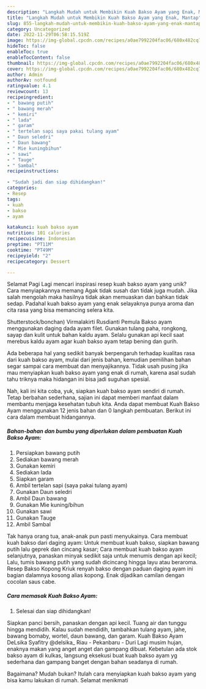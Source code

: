 ```yaml
---
description: "Langkah Mudah untuk Membikin Kuah Bakso Ayam yang Enak, Mantap"
title: "Langkah Mudah untuk Membikin Kuah Bakso Ayam yang Enak, Mantap"
slug: 855-langkah-mudah-untuk-membikin-kuah-bakso-ayam-yang-enak-mantap
category: Uncategorized
date: 2022-11-29T06:58:15.519Z
image: https://img-global.cpcdn.com/recipes/a0ae7992204fac06/680x482cq70/kuah-bakso-ayam-foto-resep-utama.jpg
hideToc: false
enableToc: true
enableTocContent: false
thumbnail: https://img-global.cpcdn.com/recipes/a0ae7992204fac06/680x482cq70/kuah-bakso-ayam-foto-resep-utama.jpg
cover: https://img-global.cpcdn.com/recipes/a0ae7992204fac06/680x482cq70/kuah-bakso-ayam-foto-resep-utama.jpg
author: Admin
authorAv: notfound
ratingvalue: 4.1
reviewcount: 13
recipeingredient:
- " bawang putih"
- " bawang merah"
- " kemiri"
- " lada"
- " garam"
- " tertelan sapi saya pakai tulang ayam"
- " Daun seledri"
- " Daun bawang"
- " Mie kuningbihun"
- " sawi"
- " Tauge"
- " Sambal"
recipeinstructions:

- "Sudah jadi dan siap dihidangkan!"
categories:
- Resep
tags:
- kuah
- bakso
- ayam

katakunci: kuah bakso ayam 
nutrition: 101 calories
recipecuisine: Indonesian
preptime: "PT11M"
cooktime: "PT49M"
recipeyield: "2"
recipecategory: Dessert

---
```



Selamat Pagi Lagi mencari inspirasi resep kuah bakso ayam yang unik? Cara menyiapkannya memang Agak tidak susah dan tidak juga mudah. Jika salah mengolah maka hasilnya tidak akan memuaskan dan bahkan tidak sedap. Padahal kuah bakso ayam yang enak selayaknya punya aroma dan cita rasa yang bisa memancing selera kita.


Shutterstock/bonchan) Virmalakirti Rusdianti Pemula Bakso ayam menggunakan daging dada ayam filet. Gunakan tulang paha, rongkong, sayap dan kulit untuk bahan kaldu ayam. Selalu gunakan api kecil saat merebus kaldu ayam agar kuah bakso ayam tetap bening dan gurih.

Ada beberapa hal yang sedikit banyak berpengaruh terhadap kualitas rasa dari kuah bakso ayam, mulai dari jenis bahan, kemudian pemilihan bahan segar sampai cara membuat dan menyajikannya. Tidak usah pusing jika mau menyiapkan kuah bakso ayam yang enak di rumah, karena asal sudah tahu triknya maka hidangan ini bisa jadi suguhan spesial.


Nah, kali ini kita coba, yuk, siapkan kuah bakso ayam sendiri di rumah. Tetap berbahan sederhana, sajian ini dapat memberi manfaat dalam membantu menjaga kesehatan tubuh kita. Anda dapat membuat Kuah Bakso Ayam menggunakan 12 jenis bahan dan 0 langkah pembuatan. Berikut ini cara dalam membuat hidangannya.

<!--inarticleads1-->

##### Bahan-bahan dan bumbu yang diperlukan dalam pembuatan Kuah Bakso Ayam:

1. Persiapkan  bawang putih
1. Sediakan  bawang merah
1. Gunakan  kemiri
1. Sediakan  lada
1. Siapkan  garam
1. Ambil  tertelan sapi (saya pakai tulang ayam)
1. Gunakan  Daun seledri
1. Ambil  Daun bawang
1. Gunakan  Mie kuning/bihun
1. Gunakan  sawi
1. Gunakan  Tauge
1. Ambil  Sambal


Tak hanya orang tua, anak-anak pun pasti menyukainya. Cara membuat kuah bakso dari daging ayam: Untuk membuat kuah bakso, siapkan bawang putih lalu geprek dan cincang kasar; Cara membuat kuah bakso ayam selanjutnya, panaskan minyak sedikit saja untuk menumis dengan api kecil; Lalu, tumis bawang putih yang sudah dicincang hingga layu atau beraroma. Resep Bakso Kopong Kriuk renyah bakso dengan paduan daging ayam ini bagian dalamnya kosong alias kopong. Enak dijadikan camilan dengan cocolan saus cabe. 

<!--inarticleads2-->

##### Cara memasak Kuah Bakso Ayam:


1. Selesai dan siap dihidangkan!

Siapkan panci bersih, panaskan dengan api kecil. Tuang air dan tunggu hingga mendidih. Kalau sudah mendidih, tambahkan tulang ayam, jahe, bawang bomaby, wortel, daun bawang, dan garam. Kuah Bakso Ayam DeLsika Syafitry @delsika_ Riau - Pekanbaru - Duri Lagi musim hujan, enaknya makan yang anget anget dan gampang dibuat. Kebetulan ada stok bakso ayam di kulkas, langsung eksekusi buat kuah bakso ayam yg sederhana dan gampang banget dengan bahan seadanya di rumah. 

Bagaimana? Mudah bukan? Itulah cara menyiapkan kuah bakso ayam yang bisa kamu lakukan di rumah. Selamat menikmati
